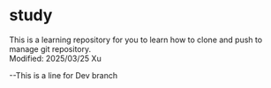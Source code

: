 # study

This is a learning repository for you to learn how to clone and push to manage git repository.<br>
Modified: 2025/03/25 Xu

--This is a line for Dev branch